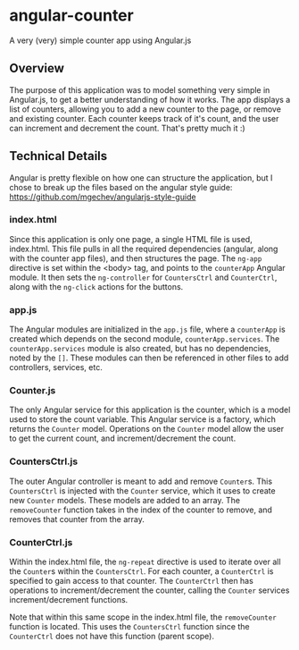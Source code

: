 # angular-counter #

A very (very) simple counter app using Angular.js

## Overview ##

The purpose of this application was to model something very simple in Angular.js, to get a
better understanding of how it works. The app displays a list of counters, allowing you to
add a new counter to the page, or remove and existing counter. Each counter keeps track of
it's count, and the user can increment and decrement the count. That's pretty much it :)

## Technical Details ##

Angular is pretty flexible on how one can structure the application, but I chose to break
up the files based on the angular style guide: 
<a href="https://github.com/mgechev/angularjs-style-guide">https://github.com/mgechev/angularjs-style-guide</a>

### index.html ###

Since this application is only one page, a single HTML file is used, index.html. This file
pulls in all the required dependencies (angular, along with the counter app files), and
then structures the page. The <code>ng-app</code> directive is set within the &lt;body&gt;
tag, and points to the <code>counterApp</code> Angular module. It then sets the
<code>ng-controller</code> for <code>CountersCtrl</code> and <code>CounterCtrl</code>,
along with the <code>ng-click</code> actions for the buttons.

### app.js ###

The Angular modules are initialized in the <code>app.js</code> file, where a
<code>counterApp</code> is created which depends on the second module,
<code>counterApp.services</code>. The <code>counterApp.services</code> module is also
created, but has no dependencies, noted by the <code>[]</code>. These modules
can then be referenced in other files to add controllers, services, etc. 

### Counter.js ###

The only Angular service for this application is the counter, which is a model used to
store the count variable. This Angular service is a factory, which returns the
<code>Counter</code> model. Operations on the <code>Counter</code> model allow the user
to get the current count, and increment/decrement the count.

### CountersCtrl.js ###

The outer Angular controller is meant to add and remove <code>Counter</code>s. This
<code>CountersCtrl</code> is injected with the <code>Counter</code> service, which it uses
to create new <code>Counter</code> models. These models are added to an array. The
<code>removeCounter</code> function takes in the index of the counter to remove, and
removes that counter from the array.

### CounterCtrl.js ###

Within the index.html file, the <code>ng-repeat</code> directive is used to iterate
over all the <code>Counter</code>s within the <code>CountersCtrl</code>. For each
counter, a <code>CounterCtrl</code> is specified to gain access to that counter. The
<code>CounterCtrl</code> then has operations to increment/decrement the counter, calling
the <code>Counter</code> services increment/decrement functions.

Note that within this same scope in the index.html file, the <code>removeCounter</code>
function is located. This uses the <code>CountersCtrl</code> function since the
<code>CounterCtrl</code> does not have this function (parent scope).
